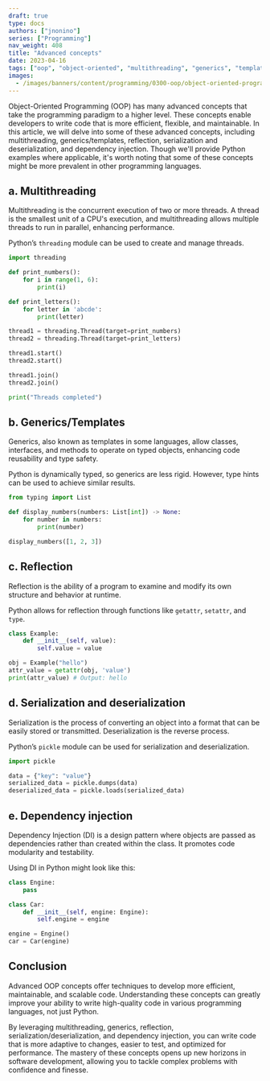 ```yaml
---
draft: true
type: docs
authors: ["jnonino"]
series: ["Programming"]
nav_weight: 408
title: "Advanced concepts"
date: 2023-04-16
tags: ["oop", "object-oriented", "multithreading", "generics", "templates", "reflections", "serialization"]
images:
  - /images/banners/content/programming/0300-oop/object-oriented-programming.png
---
```


Object-Oriented Programming (OOP) has many advanced concepts that take the programming paradigm to a higher level. These concepts enable developers to write code that is more efficient, flexible, and maintainable. In this article, we will delve into some of these advanced concepts, including multithreading, generics/templates, reflection, serialization and deserialization, and dependency injection. Though we'll provide Python examples where applicable, it's worth noting that some of these concepts might be more prevalent in other programming languages.

## a. Multithreading

Multithreading is the concurrent execution of two or more threads. A thread is the smallest unit of a CPU's execution, and multithreading allows multiple threads to run in parallel, enhancing performance.

Python’s `threading` module can be used to create and manage threads.

```python
import threading

def print_numbers():
    for i in range(1, 6):
        print(i)

def print_letters():
    for letter in 'abcde':
        print(letter)

thread1 = threading.Thread(target=print_numbers)
thread2 = threading.Thread(target=print_letters)

thread1.start()
thread2.start()

thread1.join()
thread2.join()

print("Threads completed")
```

## b. Generics/Templates

Generics, also known as templates in some languages, allow classes, interfaces, and methods to operate on typed objects, enhancing code reusability and type safety.

Python is dynamically typed, so generics are less rigid. However, type hints can be used to achieve similar results.

```python
from typing import List

def display_numbers(numbers: List[int]) -> None:
    for number in numbers:
        print(number)

display_numbers([1, 2, 3])
```

## c. Reflection

Reflection is the ability of a program to examine and modify its own structure and behavior at runtime.

Python allows for reflection through functions like `getattr`, `setattr`, and `type`.

```python
class Example:
    def __init__(self, value):
        self.value = value

obj = Example("hello")
attr_value = getattr(obj, 'value')
print(attr_value) # Output: hello
```

## d. Serialization and deserialization

Serialization is the process of converting an object into a format that can be easily stored or transmitted. Deserialization is the reverse process.

Python’s `pickle` module can be used for serialization and deserialization.

```python
import pickle

data = {"key": "value"}
serialized_data = pickle.dumps(data)
deserialized_data = pickle.loads(serialized_data)
```

## e. Dependency injection

Dependency Injection (DI) is a design pattern where objects are passed as dependencies rather than created within the class. It promotes code modularity and testability.

Using DI in Python might look like this:

```python
class Engine:
    pass

class Car:
    def __init__(self, engine: Engine):
        self.engine = engine

engine = Engine()
car = Car(engine)
```

## Conclusion

Advanced OOP concepts offer techniques to develop more efficient, maintainable, and scalable code. Understanding these concepts can greatly improve your ability to write high-quality code in various programming languages, not just Python.

By leveraging multithreading, generics, reflection, serialization/deserialization, and dependency injection, you can write code that is more adaptive to changes, easier to test, and optimized for performance. The mastery of these concepts opens up new horizons in software development, allowing you to tackle complex problems with confidence and finesse.
